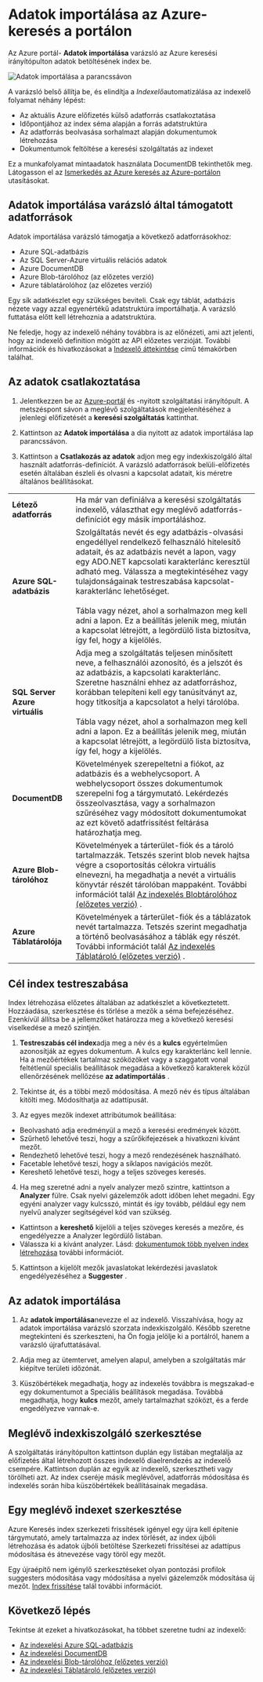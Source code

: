 <properties
    pageTitle="Adatok importálása az Azure keresési indexelő használatával az Azure-portálon |} Microsoft Azure |} A felhőben tárolt keresési szolgáltatás"
    description="Használatával az Azure keresési importálása varázsló az Azure-portálon bejárási adatok Azure Blob tároló tábla stroage, SQL-adatbázis és SQL Server Azure VMs."
    services="search"
    documentationCenter=""
    authors="HeidiSteen"
    manager="jhubbard"
    editor=""
    tags="Azure Portal"/>

<tags
    ms.service="search"
    ms.devlang="na"
    ms.workload="search"
    ms.topic="get-started-article"
    ms.tgt_pltfrm="na"
    ms.date="08/29/2016"
    ms.author="heidist"/>

# <a name="import-data-to-azure-search-using-the-portal"></a>Adatok importálása az Azure-keresés a portálon

Az Azure portál- **Adatok importálása** varázsló az Azure keresési irányítópulton adatok betöltésének index be. 

  ![Adatok importálása a parancssávon][1]

A varázsló belső állítja be, és elindítja a *Indexelő*automatizálása az indexelő folyamat néhány lépést: 

- Az aktuális Azure előfizetés külső adatforrás csatlakoztatása
- Időpontjához az index séma alapján a forrás adatstruktúra
- Az adatforrás beolvasása sorhalmazt alapján dokumentumok létrehozása
- Dokumentumok feltöltése a keresési szolgáltatás az indexet

Ez a munkafolyamat mintaadatok használata DocumentDB tekinthetők meg. Látogasson el az [Ismerkedés az Azure keresés az Azure-portálon](search-get-started-portal.md) utasításokat.

## <a name="data-sources-supported-by-the-import-data-wizard"></a>Adatok importálása varázsló által támogatott adatforrások

Adatok importálása varázsló támogatja a következő adatforrásokhoz: 

- Azure SQL-adatbázis
- Az SQL Server-Azure virtuális relációs adatok
- Azure DocumentDB
- Azure Blob-tárolóhoz (az előzetes verzió)
- Azure táblatárolóhoz (az előzetes verzió)

Egy sík adatkészlet egy szükséges beviteli. Csak egy táblát, adatbázis nézete vagy azzal egyenértékű adatstruktúra importálhatja. A varázsló futtatása előtt kell létrehoznia a adatstruktúra.

Ne feledje, hogy az indexelő néhány továbbra is az előnézeti, ami azt jelenti, hogy az indexelő definition mögött az API előzetes verzióját. További információk és hivatkozásokat a [Indexelő áttekintése](search-indexer-overview.md) című témakörben találhat.

## <a name="connect-to-your-data"></a>Az adatok csatlakoztatása

1. Jelentkezzen be az [Azure-portál](https://portal.azure.com) és -nyitott szolgáltatási irányítópult. A metszéspont sávon a meglévő szolgáltatások megjelenítéséhez a jelenlegi előfizetését a **keresési szolgáltatás** kattinthat. 

2. Kattintson az **Adatok importálása** a dia nyitott az adatok importálása lap parancssávon.  

3. Kattintson a **Csatlakozás az adatok** adjon meg egy indexkiszolgáló által használt adatforrás-definíciót. A varázsló adatforrások belüli-előfizetés esetén általában észleli és olvasni a kapcsolat adatait, kis méretre általános beállításokat.

| | |
|--------|------------|
|**Létező adatforrás** | Ha már van definiálva a keresési szolgáltatás indexelő, választhat egy meglévő adatforrás-definíciót egy másik importáláshoz.|
|**Azure SQL-adatbázis** | Szolgáltatás nevét és egy adatbázis-olvasási engedéllyel rendelkező felhasználó hitelesítő adatait, és az adatbázis nevét a lapon, vagy egy ADO.NET kapcsolati karakterlánc keresztül adható meg. Válassza a megtekintéséhez vagy tulajdonságainak testreszabása kapcsolat-karakterlánc lehetőséget. <br/><br/>Tábla vagy nézet, ahol a sorhalmazon meg kell adni a lapon. Ez a beállítás jelenik meg, miután a kapcsolat létrejött, a legördülő lista biztosítva, így fel, hogy a kijelölés.|
|**SQL Server Azure virtuális** | Adja meg a szolgáltatás teljesen minősített neve, a felhasználói azonosító, és a jelszót és az adatbázis, a kapcsolati karakterlánc. Szeretne használni ehhez az adatforráshoz, korábban telepíteni kell egy tanúsítványt az, hogy titkosítja a kapcsolatot a helyi tárolóba. <br/><br/>Tábla vagy nézet, ahol a sorhalmazon meg kell adni a lapon. Ez a beállítás jelenik meg, miután a kapcsolat létrejött, a legördülő lista biztosítva, így fel, hogy a kijelölés.
|**DocumentDB** |Követelmények szerepeltetni a fiókot, az adatbázis és a webhelycsoport. A webhelycsoport összes dokumentumok szerepelni fog a tárgymutató. Lekérdezés összeolvasztása, vagy a sorhalmazon szűréséhez vagy módosított dokumentumokat az ezt követő adatfrissítést feltárása határozhatja meg.|
|**Azure Blob-tárolóhoz** | Követelmények a tárterület-fiók és a tároló tartalmazzák. Tetszés szerint blob nevek hajtsa végre a csoportosítás célokra virtuális elnevezni, ha megadhatja a nevét a virtuális könyvtár részét tárolóban mappaként. További információt talál [Az indexelés Blobtárolóhoz (előzetes verzió)](search-howto-indexing-azure-blob-storage.md) . |
|**Azure Táblatárolója** | Követelmények a tárterület-fiók és a táblázatok nevét tartalmazza. Tetszés szerint megadhatja a történő beolvasásához a táblák egy részét. További információt talál [Az indexelés Táblatároló (előzetes verzió)](search-howto-indexing-azure-tables.md) . |

## <a name="customize-target-index"></a>Cél index testreszabása

Index létrehozása előzetes általában az adatkészlet a következtetett. Hozzáadása, szerkesztése és törlése a mezők a séma befejezéséhez. Ezenkívül állítsa be a jellemzőket határozza meg a következő keresési viselkedése a mező szintjén.

1. **Testreszabás cél index**adja meg a név és a **kulcs** egyértelműen azonosítják az egyes dokumentum. A kulcs egy karakterlánc kell lennie. Ha a mezőértékek tartalmaz szóközöket vagy a szaggatott vonal feltétlenül speciális beállítások megadása a következő karakterek közül ellenőrzésének mellőzése **az adatimportálás** .

2. Tekintse át, és a többi mező módosítása. A mező név és típus általában kitölti meg. Módosíthatja az adattípusát.

3. Az egyes mezők indexet attribútumok beállítása:

 - Beolvasható adja eredményül a mező a keresési eredmények között.
 - Szűrhető lehetővé teszi, hogy a szűrőkifejezések a hivatkozni kívánt mezőt.
 - Rendezhető lehetővé teszi, hogy a mező rendezésének használható.
 - Facetable lehetővé teszi, hogy a síklapos navigációs mezőt.
 - Kereshető lehetővé teszi, hogy a teljes szöveges keresés.
  
4. Ha meg szeretné adni a nyelv analyzer mező szintre, kattintson a **Analyzer** fülre. Csak nyelvi gázelemzők adott időben lehet megadni. Egy egyéni analyzer vagy kulcsszó, mintát és így tovább, például egy nem nyelvű analyzer segítségével kód van szükség.

 - Kattintson a **kereshető** kijelöli a teljes szöveges keresés a mezőre, és engedélyezze a Analyzer legördülő listában.
 - Válassza ki a kívánt analyzer. Lásd: [dokumentumok több nyelven index létrehozása](search-language-support.md) további információt.

5. Kattintson a kijelölt mezők javaslatokat lekérdezési javaslatok engedélyezéséhez a **Suggester** .


## <a name="import-your-data"></a>Az adatok importálása

1. Az **adatok importálása**nevezze el az indexelő. Visszahívása, hogy az adatok importálása varázsló szorzata indexkiszolgáló. Később szeretne megtekinteni és szerkeszteni, ha Ön fogja jelölje ki a portálról, hanem a varázsló újrafuttatásával. 

2. Adja meg az ütemtervet, amelyen alapul, amelyben a szolgáltatás már kiépítve területi időzónát.

3. Küszöbértékek megadhatja, hogy az indexelés továbbra is megszakad-e egy dokumentumot a Speciális beállítások megadása. Továbbá megadhatja, hogy **kulcs** mezőt, amely tartalmazhat szóközt, és a ferde engedélyezve vannak-e.  

## <a name="edit-an-existing-indexer"></a>Meglévő indexkiszolgáló szerkesztése

A szolgáltatás irányítópulton kattintson duplán egy listában megtalálja az előfizetés által létrehozott összes indexelő diaelrendezés az indexelő csempére. Kattintson duplán az egyik az indexelő, szerkesztheti vagy törölheti azt. Az index cseréje másik meglévővel, adatforrás módosítása és indexelés során hiba küszöbértékek beállításainak megadása.

## <a name="edit-an-existing-index"></a>Egy meglévő indexet szerkesztése

Azure Keresés index szerkezeti frissítések igényel egy újra kell építenie tárgymutató, amely tartalmazza az index törlését, az index újbóli létrehozása és adatok újbóli betöltése Szerkezeti frissítései az adattípus módosítása és átnevezése vagy töröl egy mezőt.

Egy újraépítő nem igénylő szerkesztéseket olyan pontozási profilok suggesters módosítása vagy módosítása a nyelvi gázelemzők módosítása új mezőt. [Index frissítése](https://msdn.microsoft.com/library/azure/dn800964.aspx) talál további információt.

## <a name="next-step"></a>Következő lépés

Tekintse át ezeket a hivatkozásokat, ha többet szeretne tudni az indexelő:

- [Az indexelési Azure SQL-adatbázis](search-howto-connecting-azure-sql-database-to-azure-search-using-indexers-2015-02-28.md)
- [Az indexelési DocumentDB](../documentdb/documentdb-search-indexer.md)
- [Az indexelési Blob-tárolóhoz (előzetes verzió)](search-howto-indexing-azure-blob-storage.md)
- [Az indexelési Táblatároló (előzetes verzió)](search-howto-indexing-azure-tables.md)



<!--Image references-->
[1]: ./media/search-import-data-portal/search-import-data-command.png

